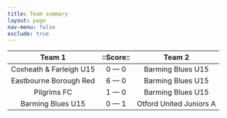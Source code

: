 ```yaml
---
title: Team summary
layout: page
nav-menu: false
exclude: true
---
```




|         Team 1          |  ::Score::  |         Team 2          |
|:-----------------------:|:-----------:|:-----------------------:|
| Coxheath & Farleigh U15 | 0 &mdash; 0 |    Barming Blues U15    |
| Eastbourne Borough Red  | 6 &mdash; 0 |    Barming Blues U15    |
|       Pilgrims FC       | 1 &mdash; 0 |    Barming Blues U15    |
|    Barming Blues U15    | 0 &mdash; 1 | Otford United Juniors A |

 <br /><br /><br />